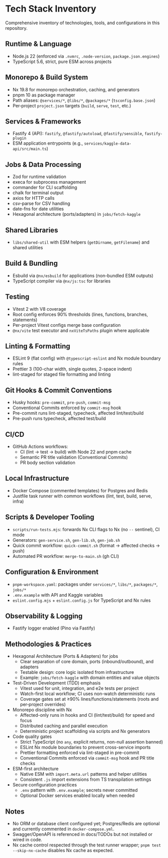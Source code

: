 # Tech Stack Inventory

Comprehensive inventory of technologies, tools, and configurations in this repository.

## Runtime & Language

- Node.js 22 (enforced via `.nvmrc`, `.node-version`, `package.json.engines`)
- TypeScript 5.6, strict, pure ESM across projects

## Monorepo & Build System

- Nx 19.8 for monorepo orchestration, caching, and generators
- pnpm 10 as package manager
- Path aliases: `@services/*`, `@libs/*`, `@packages/*` (`tsconfig.base.json`)
- Per‑project `project.json` targets (`build`, `serve`, `test`, etc.)

## Services & Frameworks

- Fastify 4 (API): `fastify`, `@fastify/autoload`, `@fastify/sensible`, `fastify-plugin`
- ESM application entrypoints (e.g., `services/kaggle-data-api/src/main.ts`)

## Jobs & Data Processing

- Zod for runtime validation
- execa for subprocess management
- commander for CLI scaffolding
- chalk for terminal output
- axios for HTTP calls
- csv-parse for CSV handling
- date-fns for date utilities
- Hexagonal architecture (ports/adapters) in `jobs/fetch-kaggle`

## Shared Libraries

- `libs/shared-util` with ESM helpers (`getDirname`, `getFilename`) and shared utilities

## Build & Bundling

- Esbuild via `@nx/esbuild` for applications (non-bundled ESM outputs)
- TypeScript compiler via `@nx/js:tsc` for libraries

## Testing

- Vitest 2 with V8 coverage
- Root config enforces 90% thresholds (lines, functions, branches, statements)
- Per-project Vitest configs merge base configuration
- `@nx/vite` test executor and `nxViteTsPaths` plugin where applicable

## Linting & Formatting

- ESLint 9 (flat config) with `@typescript-eslint` and Nx module boundary rules
- Prettier 3 (100-char width, single quotes, 2-space indent)
- lint-staged for staged file formatting and linting

## Git Hooks & Commit Conventions

- Husky hooks: `pre-commit`, `pre-push`, `commit-msg`
- Conventional Commits enforced by `commit-msg` hook
- Pre-commit runs lint-staged, typecheck, affected lint/test/build
- Pre-push runs typecheck, affected test/build

## CI/CD

- GitHub Actions workflows:
  - CI (lint → test → build) with Node 22 and pnpm cache
  - Semantic PR title validation (Conventional Commits)
  - PR body section validation

## Local Infrastructure

- Docker Compose (commented templates) for Postgres and Redis
- Justfile task runner with common workflows (lint, test, build, serve, infra)

## Scripts & Developer Tooling

- `scripts/run-tests.mjs`: forwards Nx CLI flags to Nx (no `--` sentinel), CI mode
- Generators: `gen-service.sh`, `gen-lib.sh`, `gen-job.sh`
- Quick commit workflow: `quick-commit.sh` (format → affected checks → push)
- Automated PR workflow: `merge-to-main.sh` (gh CLI)

## Configuration & Environment

- `pnpm-workspace.yaml`: packages under `services/*`, `libs/*`, `packages/*`, `jobs/*`
- `.env.example` with API and Kaggle variables
- `eslint.config.mjs` + `eslint.config.js` for TypeScript and Nx rules

## Observability & Logging

- Fastify logger enabled (Pino via Fastify)

## Methodologies & Practices

- Hexagonal Architecture (Ports & Adapters) for jobs
  - Clear separation of core domain, ports (inbound/outbound), and adapters
  - Testable design: core logic isolated from infrastructure
  - Example: `jobs/fetch-kaggle` with domain entities and value objects
- Test-Driven Development (TDD) emphasis
  - Vitest used for unit, integration, and e2e tests per project
  - Watch-first local workflow; CI uses non-watch deterministic runs
  - Coverage gates set at ≥90% lines/functions/statements (roots and per‑project overrides)
- Monorepo discipline with Nx
  - Affected-only runs in hooks and CI (lint/test/build) for speed and focus
  - Distributed caching and parallel execution
  - Deterministic project scaffolding via scripts and Nx generators
- Code quality gates
  - Strict TypeScript (no `any`, explicit returns, non-null assertion banned)
  - ESLint Nx module boundaries to prevent cross-service imports
  - Prettier formatting enforced via lint-staged in pre-commit
  - Conventional Commits enforced via `commit-msg` hook and PR title checks
- ESM-first architecture
  - Native ESM with `import.meta.url` patterns and helper utilities
  - Consistent `.js` import extensions from TS transpilation settings
- Secure configuration practices
  - `.env` pattern with `.env.example`; secrets never committed
  - Optional Docker services enabled locally when needed

## Notes

- No ORM or database client configured yet; Postgres/Redis are optional and currently commented in `docker-compose.yml`.
- Swagger/OpenAPI is referenced in docs/TODOs but not installed or wired in code.
- Nx cache control respected through the test runner wrapper; `pnpm test --skip-nx-cache` disables Nx cache as expected.

